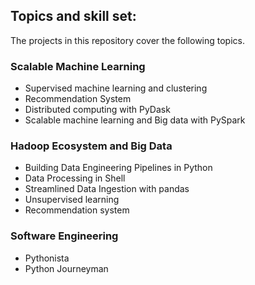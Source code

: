 ## Topics and skill set:

The projects in this repository cover the following topics.

### Scalable Machine Learning 
* Supervised machine learning and clustering 
* Recommendation System
* Distributed computing with PyDask 
* Scalable machine learning and Big data with PySpark

### Hadoop Ecosystem and Big Data
* Building Data Engineering Pipelines in Python
* Data Processing in Shell
* Streamlined Data Ingestion with pandas
* Unsupervised learning
* Recommendation system

### Software Engineering
* Pythonista
* Python Journeyman



